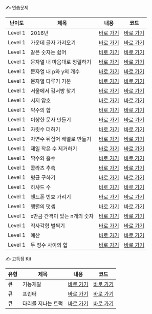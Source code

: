 ✍️ 연습문제

|난이도|제목|내용|코드|
|---|---|---|---|
|Level 1|2016년|[바로 가기](src/edu/programmers/practice/all/level1/p12901/description.md)|[바로 가기](src/edu/programmers/practice/all/level1/p12901/Main.java)|
|Level 1|가운데 글자 가져오기|[바로 가기](src/edu/programmers/practice/all/level1/p12903/description.md)|[바로 가기](src/edu/programmers/practice/all/level1/p12903/Main.java)|
|Level 1|같은 숫자는 싫어|[바로 가기](src/edu/programmers/practice/all/level1/p12906/description.md)|[바로 가기](src/edu/programmers/practice/all/level1/p12906/Main.java)|
|Level 1|문자열 내 마음대로 정렬하기|[바로 가기](src/edu/programmers/practice/all/level1/p12915/description.md)|[바로 가기](src/edu/programmers/practice/all/level1/p12915/Main.java)|
|Level 1|문자열 내 p와 y의 개수|[바로 가기](src/edu/programmers/practice/all/level1/p12916/description.md)|[바로 가기](src/edu/programmers/practice/all/level1/p12916/Main.java)|
|Level 1|문자열 다루기 기본|[바로 가기](src/edu/programmers/practice/all/level1/p12918/description.md)|[바로 가기](src/edu/programmers/practice/all/level1/p12918/Main.java)|
|Level 1|서울에서 김서방 찾기|[바로 가기](src/edu/programmers/practice/all/level1/p12919/description.md)|[바로 가기](src/edu/programmers/practice/all/level1/p12919/Main.java)|
|Level 1|시저 암호|[바로 가기](src/edu/programmers/practice/all/level1/p12926/description.md)|[바로 가기](src/edu/programmers/practice/all/level1/p12926/Main.java)|
|Level 1|약수의 합|[바로 가기](src/edu/programmers/practice/all/level1/p12928/description.md)|[바로 가기](src/edu/programmers/practice/all/level1/p12928/Main.java)|
|Level 1|이상한 문자 만들기|[바로 가기](src/edu/programmers/practice/all/level1/p12930/description.md)|[바로 가기](src/edu/programmers/practice/all/level1/p12930/Main.java)|
|Level 1|자릿수 더하기|[바로 가기](src/edu/programmers/practice/all/level1/p12931/description.md)|[바로 가기](src/edu/programmers/practice/all/level1/p12931/Main.java)|
|Level 1|자연수 뒤집어 배열로 만들기|[바로 가기](src/edu/programmers/practice/all/level1/p12932/description.md)|[바로 가기](src/edu/programmers/practice/all/level1/p12932/Main.java)|
|Level 1|제일 작은 수 제거하기|[바로 가기](src/edu/programmers/practice/all/level1/p12935/description.md)|[바로 가기](src/edu/programmers/practice/all/level1/p12935/Main.java)|
|Level 1|짝수와 홀수|[바로 가기](src/edu/programmers/practice/all/level1/p12937/description.md)|[바로 가기](src/edu/programmers/practice/all/level1/p12937/Main.java)|
|Level 1|콜라츠 추측|[바로 가기](src/edu/programmers/practice/all/level1/p12943/description.md)|[바로 가기](src/edu/programmers/practice/all/level1/p12943/Main.java)|
|Level 1|평균 구하기|[바로 가기](src/edu/programmers/practice/all/level1/p12944/description.md)|[바로 가기](src/edu/programmers/practice/all/level1/p12944/Main.java)|
|Level 1|하샤드 수|[바로 가기](src/edu/programmers/practice/all/level1/p12947/description.md)|[바로 가기](src/edu/programmers/practice/all/level1/p12947/Main.java)|
|Level 1|핸드폰 번호 가리기|[바로 가기](src/edu/programmers/practice/all/level1/p12948/description.md)|[바로 가기](src/edu/programmers/practice/all/level1/p12948/Main.java)|
|Level 1|행렬의 덧셈|[바로 가기](src/edu/programmers/practice/all/level1/p12950/description.md)|[바로 가기](src/edu/programmers/practice/all/level1/p12950/Main.java)|
|Level 1|x만큼 간격이 있는 n개의 숫자|[바로 가기](src/edu/programmers/practice/all/level1/p12954/description.md)|[바로 가기](src/edu/programmers/practice/all/level1/p12954/Main.java)|
|Level 1|직사각형 별찍기|[바로 가기](src/edu/programmers/practice/all/level1/p12969/description.md)|[바로 가기](src/edu/programmers/practice/all/level1/p12969/Main.java)|
|Level 1|예산|[바로 가기](src/edu/programmers/practice/all/level1/p12982/description.md)|[바로 가기](src/edu/programmers/practice/all/level1/p12982/Main.java)|
|Level 1|두 정수 사이의 합|[바로 가기](src/edu/programmers/practice/all/level1/p12912/description.md)|[바로 가기](src/edu/programmers/practice/all/level1/p12912/Main.java)|


✍️ 고득점 Kit

|유형|제목|내용|코드|
|---|---|---|---|
|큐|기능개발|[바로 가기](src/edu/programmers/practice/kit/queue/p42586/description.md)|[바로 가기](src/edu/programmers/practice/kit/queue/p42586/Main.java)|
|큐|프린터|[바로 가기](src/edu/programmers/practice/kit/queue/p42587/description.md)|[바로 가기](src/edu/programmers/practice/kit/queue/p42587/Main.java)|
|큐|다리를 지나는 트럭|[바로 가기](src/edu/programmers/practice/kit/queue/p42583/description.md)|[바로 가기](src/edu/programmers/practice/kit/queue/p42583/Main.java)|
